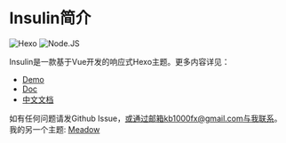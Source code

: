 # Insulin简介

![Hexo](https://img.shields.io/badge/Hexo-3.0+-blue) 
![Node.JS](https://img.shields.io/badge/node.js-6.0-brightgreen)

Insulin是一款基于Vue开发的响应式Hexo主题。更多内容详见：

+ [Demo](https://note.garybear.cn/)
+ [Doc](https://kb1000fx.github.io/hexo-theme-insulin/#/en/)
+ [中文文档](https://kb1000fx.github.io/hexo-theme-insulin/#/)
     
如有任何问题请发Github Issue，或通过邮箱kb1000fx@gmail.com与我联系。  
我的另一个主题: [Meadow](https://github.com/kb1000fx/hexo-theme-meadow)